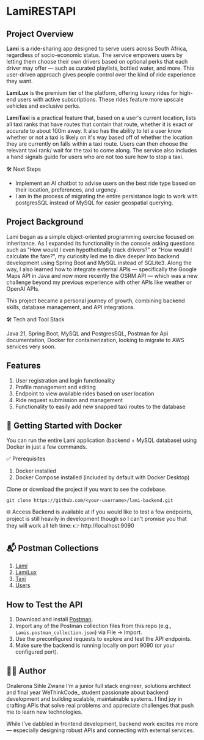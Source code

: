 # LamiRESTAPI
## Project Overview
**Lami** is a ride-sharing app designed to serve users across South Africa, regardless of socio-economic status.
The service empowers users by letting them choose their own drivers based on optional perks that each driver may offer — such as curated playlists, bottled water, and more. This user-driven approach gives people control over the kind of ride experience they want.

**LamiLux** is the premium tier of the platform, offering luxury rides for high-end users with active subscriptions. 
These rides feature more upscale vehicles and exclusive perks.

**LamiTaxi** is a practical feature that, based on a user's current location, lists all taxi ranks that have routes that contain that route, whether it is exact or accurate to about 100m away. It also has the ability to let a user know whether or not a taxi is likely on it's way based off of whether the location they are currently on falls within a taxi route. Users can then choose the relevant taxi rank/ wait for the taxi to come along. The service also includes a hand signals guide for users who are not too sure how to stop a taxi.

🛠️ Next Steps
* Implement an AI chatbot to advise users on the best ride type based on their location, preferences, and urgency.
* I am in the process of migrating the entire persistance logic to work with postgresSQL instead of MySQL for easier geospatial querying.

## Project Background
Lami began as a simple object-oriented programming exercise focused on inheritance. As I expanded its
functionality in the console asking questions such as "How would I even hypothetically track drivers?" or "How would I calculate the fare?", my curiosity led me to dive deeper into backend development using Spring Boot and MySQL instead of SQLite3. Along the way, I also learned how to integrate external APIs — specifically the Google Maps 
API in Java and now more recently the OSRM API — which was a new challenge beyond my previous experience with other APIs like weather or OpenAI APIs.

This project became a personal journey of growth, combining backend skills, database management, and API integrations.

🛠️ Tech and Tool Stack

Java 21, Spring Boot, MySQL and PostgresSQL, Postman for Api documentation, Docker for containerization, looking to migrate to AWS services very soon.

## Features
1. User registration and login functionality
2. Profile management and editing
3. Endpoint to view available rides based on user location
4. Ride request submission and management
5. Functionality to easily add new snapped taxi routes to the database


## 🐳 Getting Started with Docker
You can run the entire Lami application (backend + MySQL database) using Docker in just a few commands.

✅ Prerequisites
1. Docker installed
2. Docker Compose installed (included by default with Docker Desktop)

Clone or download the project if you want to see the codebase.
 ```
git clone https://github.com/<your-username>/lami-backend.git
```

🌐 Access
Backend is available at if you would like to test a few endpoints, project is still heavily in development though so I can't promise you that they will work all teh time:
👉 http://localhost:9090

## 📬 Postman Collections
1. [Lami](./Lamis.postman_collection.json)
2. [LamiLux](./Lux.postman_collection.json)
3. [Taxi](./Taxi.postman_collection.json)
4. [Users](./User.postman_collection.json)

## How to Test the API
1. Download and install [Postman](https://www.postman.com/downloads/).  
2. Import any of the Postman collection files from this repo (e.g., `Lamis.postman_collection.json`) via File → Import.  
3. Use the preconfigured requests to explore and test the API endpoints.  
4. Make sure the backend is running locally on port 9090 (or your configured port).

## 🙋‍♂️ Author
Onalerona Sihle Zwane
I’m a junior full stack engineer, solutions architect and final year WeThinkCode_ student passionate about backend development and building scalable, maintainable systems.
I find joy in crafting APIs that solve real problems and appreciate challenges that push me to learn new technologies.

While I’ve dabbled in frontend development, backend work excites me more — especially designing robust APIs and connecting with external services.

